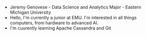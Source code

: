 - Jeremy Genovese - Data Science and Analytics Major - Eastern Michigan University
- Hello, I'm currently a junior at EMU. I'm interested in all things computers, from hardware to advanced AI.
- I'm cuurently learning Apache Cassandra and Git

